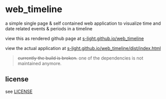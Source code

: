 # web_timeline

a simple single page & self contained web application to visualize time and date related events & periods in a timeline

view this as rendered github page at [s-light.github.io/web_timeline](https://s-light.github.io/web_timeline/)

view the actual application at [s-light.github.io/web_timeline/dist/index.html](https://s-light.github.io/web_timeline/dist/index.html)

> ~~currently the build is broken.~~
> one of the dependencies is not maintained anymore.

## license
see [LICENSE](LICENSE)
